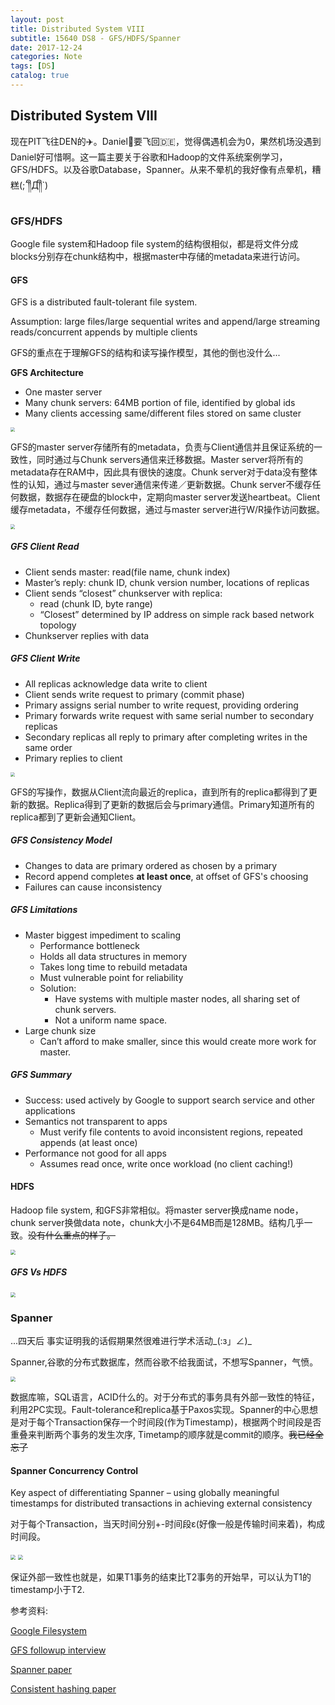 ```yaml
---
layout: post
title: Distributed System VIII
subtitle: 15640 DS8 - GFS/HDFS/Spanner
date: 2017-12-24
categories: Note
tags: [DS]
catalog: true
---
```


## Distributed System VIII

现在PIT飞往DEN的✈️。Daniel🎄要飞回🇩🇪，觉得偶遇机会为0，果然机场没遇到Daniel好可惜啊。这一篇主要关于谷歌和Hadoop的文件系统案例学习，GFS/HDFS。以及谷歌Database，Spanner。从来不晕机的我好像有点晕机，糟糕(;´༎ຶД༎ຶ`)

### GFS/HDFS

Google file system和Hadoop file system的结构很相似，都是将文件分成blocks分别存在chunk结构中，根据master中存储的metadata来进行访问。

#### GFS

GFS is a distributed fault-tolerant file system.

Assumption: large files/large sequential writes and append/large streaming reads/concurrent appends by multiple clients

GFS的重点在于理解GFS的结构和读写操作模型，其他的倒也没什么...

**GFS Architecture**

* One master server
* Many chunk servers: 64MB portion of file, identified by global ids
* Many clients accessing same/different files stored on same cluster

<img src="https://raw.githubusercontent.com/YijiaJin/Plot/master/gfs.png" style="zoom:45%">

GFS的master server存储所有的metadata，负责与Client通信并且保证系统的一致性，同时通过与Chunk servers通信来迁移数据。Master server将所有的metadata存在RAM中，因此具有很快的速度。Chunk server对于data没有整体性的认知，通过与master sever通信来传递／更新数据。Chunk server不缓存任何数据，数据存在硬盘的block中，定期向master server发送heartbeat。Client缓存metadata，不缓存任何数据，通过与master server进行W/R操作访问数据。

<img src="https://raw.githubusercontent.com/YijiaJin/Plot/master/gfs2.png" style="zoom:45%">

##### GFS Client Read

* Client sends master: read(file name, chunk index)
* Master’s reply: chunk ID, chunk version number, locations of replicas
* Client sends “closest” chunkserver with replica:
  * read (chunk ID, byte range)
  * “Closest” determined by IP address on simple rack based network topology
* Chunkserver replies with data

##### GFS Client Write

* All replicas acknowledge data write to client
* Client sends write request to primary (commit phase)
* Primary assigns serial number to write request, providing ordering
* Primary forwards write request with same serial number to secondary replicas
* Secondary replicas all reply to primary after completing writes in the same order
* Primary replies to client

<img src="https://raw.githubusercontent.com/YijiaJin/Plot/master/gfswrite.png" style="zoom:45%">

GFS的写操作，数据从Client流向最近的replica，直到所有的replica都得到了更新的数据。Replica得到了更新的数据后会与primary通信。Primary知道所有的replica都到了更新会通知Client。

##### GFS Consistency Model

* Changes to data are primary ordered as chosen by a primary
* Record append completes **at least once**, at offset of GFS's choosing
* Failures can cause inconsistency

##### GFS Limitations

* Master biggest impediment to scaling
  * Performance bottleneck
  * Holds all data structures in memory
  * Takes long time to rebuild metadata
  * Must vulnerable point for reliability
  * Solution:
    * Have systems with multiple master nodes, all sharing set of chunk servers.
    * Not a uniform name space.
* Large chunk size
  * Can’t afford to make smaller, since this would create more work for master. 

##### GFS Summary

* Success: used actively by Google to support search service and other applications
* Semantics not transparent to apps
  * Must verify file contents to avoid inconsistent regions, repeated appends (at least once)
* Performance not good for all apps
  * Assumes read once, write once workload (no client caching!)

#### HDFS

Hadoop file system, 和GFS非常相似。将master server换成name node，chunk server换做data note，chunk大小不是64MB而是128MB。结构几乎一致。~~没有什么重点的样子。~~

<img src="https://raw.githubusercontent.com/YijiaJin/Plot/master/hdfs.png" style="zoom:50%">

##### GFS Vs HDFS

<img src="https://raw.githubusercontent.com/YijiaJin/Plot/master/gfsVShdfs.png" style="zoom:50%">

 ### Spanner

...四天后 事实证明我的话假期果然很难进行学术活动\_(:з」∠)\_

Spanner,谷歌的分布式数据库，然而谷歌不给我面试，不想写Spanner，气愤。

<img src="https://raw.githubusercontent.com/YijiaJin/Plot/master/spanner.png" style="zoom:50%">

数据库嘛，SQL语言，ACID什么的。对于分布式的事务具有外部一致性的特征，利用2PC实现。Fault-tolerance和replica基于Paxos实现。Spanner的中心思想是对于每个Transaction保存一个时间段(作为Timestamp)，根据两个时间段是否重叠来判断两个事务的发生次序, Timetamp的顺序就是commit的顺序。~~我已经全忘了~~

#### Spanner Concurrency Control

Key aspect of differentiating Spanner – using globally meaningful timestamps for distributed transactions in achieving external consistency

对于每个Transaction，当天时间分别+-时间段ε(好像一般是传输时间来着)，构成时间段。

<img src="https://raw.githubusercontent.com/YijiaJin/Plot/master/spannertime.png" style="zoom:50%">

<img src="https://raw.githubusercontent.com/YijiaJin/Plot/master/ttapi.png" style="zoom:50%">

保证外部一致性也就是，如果T1事务的结束比T2事务的开始早，可以认为T1的timestamp小于T2.



参考资料:

[Google Filesystem](http://research.google.com/archive/gfs-sosp2003.pdf)

[GFS followup interview](http://queue.acm.org/detail.cfm?id=1594206)

[Spanner paper](https://www.usenix.org/system/files/conference/osdi12/osdi12-final-16.pdf)

[Consistent hashing paper](http://cs.brown.edu/courses/csci2950-u/papers/chash97stoc.pdf)